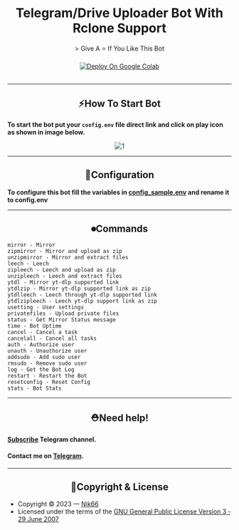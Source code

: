 <h1 align="center">Telegram/Drive Uploader Bot With Rclone Support</h1>


<div align=center>
> Give A ⭐ If You Like This Bot
</div>
<br>




<div align="center"><a href="https://colab.research.google.com/github/sisakoy/maksitry/blob/master/ML_Rclone_Bot.ipynb" target="_parent"><img src="https://cdn.wapka.io/009gsa/12f8440c08aee5384aad6e8050e05425/colab_deploy.png" alt="Deploy On Google Colab"/></a></div>
<br>
<hr>
<div align="center"><h2><b>⚡How To Start Bot</b></h2></div>
<p><b>To start the bot put your <code>config.env</code> file direct link and click on play icon as shown in image below.</b></p>
<center><img src="https://sahil66.000webhostapp.com/1_st.jpg" alt="1"></center>


<hr>

<div align="center"><h2><b>🔧Configuration</b></h2></div>

**To configure this bot fill the variables in [config_sample.env](./config_sample.env) and rename it to config.env**

<hr>

<div align="center"><h2><b>⏺Commands</b></h2></div>

```
mirror - Mirror
zipmirror - Mirror and upload as zip
unzipmirror - Mirror and extract files
leech - Leech
zipleech - Leech and upload as zip
unzipleech - Leech and extract files
ytdl - Mirror yt-dlp supported link
ytdlzip - Mirror yt-dlp supported link as zip
ytdlleech - Leech through yt-dlp supported link
ytdlzipleech - Leech yt-dlp support link as zip
usetting - User settings
privatefiles - Upload private files
status - Get Mirror Status message
time - Bot Uptime
cancel - Cancel a task
cancelall - Cancel all tasks
auth - Authorize user
unauth - Unauthorize user
addsudo - Add sudo user
rmsudo - Remove sudo user
log - Get the Bot Log
restart - Restart the Bot
resetconfig - Reset Config
stats - Bot Stats
```

<hr>

<div align="center"><h2><b>⛑Need help!</b></h2></div>
<h4><b><a href="https://t.me/nik66x">Subscribe</a> Telegram channel.</a></b></h4>
<h4><b>Contact me on <a href="https://t.me/nik66">Telegram</a>.</b></h4>
<hr>

<div align="center"><h2><b>🔐Copyright & License</b></h2></div>

- Copyright &copy; 2023 &mdash; [Nik66](https://github.com/sahilgit55)
- Licensed under the terms of the [GNU General Public License Version 3 &dash; 29 June 2007](./LICENSE)
